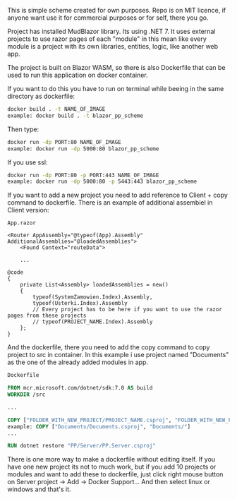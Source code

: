 This is simple scheme created for own purposes. Repo is on MIT licence, if anyone want use it for commercial purposes or for self, there you go.

Project has installed MudBlazor library. Its using .NET 7.
It uses external projects to use razor pages of each "module" in this mean like every module is a project with its own libraries, entities, logic, like another web app.

The project is built on Blazor WASM, so there is also Dockerfile that can be used to run this application on docker container.

If you want to do this you have to run on terminal while beeing in the same directory as dockerfile:
```bash
docker build . -t NAME_OF_IMAGE
example: docker build . -t blazor_pp_scheme
```

Then type:
```bash
docker run -dp PORT:80 NAME_OF_IMAGE
example: docker run -dp 5000:80 blazor_pp_scheme
```

If you use ssl:
```bash
docker run -dp PORT:80 -p PORT:443 NAME_OF_IMAGE
example: docker run -dp 5000:80 -p 5443:443 blazor_pp_scheme
```

If you want to add a new project you need to add reference to Client + copy command to dockerfile.
There is an example of additional assembiel in Client version:
```dotnet
App.razor

<Router AppAssembly="@typeof(App).Assembly" AdditionalAssemblies="@loadedAssemblies">
    <Found Context="routeData">
    
    ...
    
@code
{
    private List<Assembly> loadedAssemblies = new()
    {
        typeof(SystemZamowien.Index).Assembly,
        typeof(Usterki.Index).Assembly
        // Every project has to be here if you want to use the razor pages from these projects
        // typeof(PROJECT_NAME.Index).Assembly
    };
}

```

And the dockerfile, there you need to add the copy command to copy project to src in container.
In this example i use project named "Documents" as the one of the already added modules in app.
```dockerfile
Dockerfile

FROM mcr.microsoft.com/dotnet/sdk:7.0 AS build
WORKDIR /src

...

COPY ["FOLDER_WITH_NEW_PROJECT/PROJECT_NAME.csproj", "FOLDER_WITH_NEW_PROJECT/"]
example: COPY ["Documents/Documents.csproj", "Documents/"]
...

RUN dotnet restore "PP/Server/PP.Server.csproj"
```

There is one more way to make a dockerfile without editing itself. If you have one new project its not to much work, but if you add 10 projects or modules and want to add these to dockerfile, just click right mouse button on Server project -> Add -> Docker Support...
And then select linux or windows and that's it.
